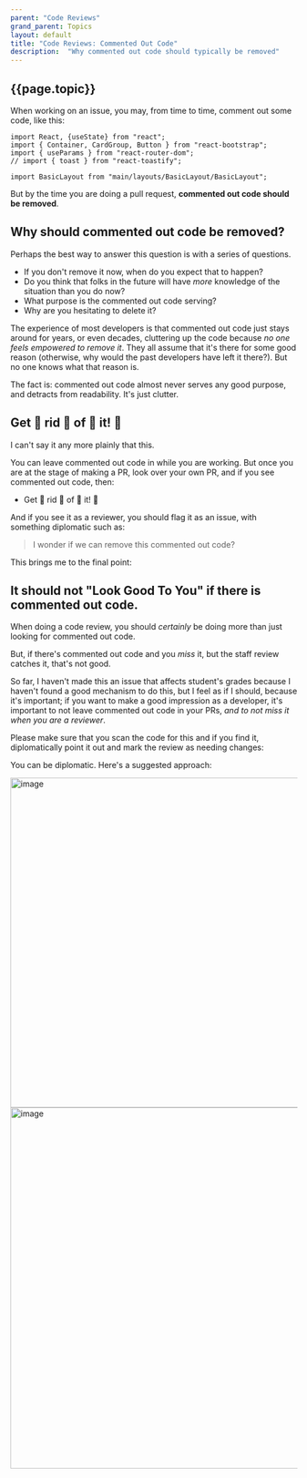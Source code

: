 ```yaml
---
parent: "Code Reviews"
grand_parent: Topics
layout: default
title: "Code Reviews: Commented Out Code"
description:  "Why commented out code should typically be removed"
---
```


## {{page.topic}}

When working on an issue, you may, from time to time, comment out some code, like this:

```
import React, {useState} from "react";
import { Container, CardGroup, Button } from "react-bootstrap";
import { useParams } from "react-router-dom";
// import { toast } from "react-toastify";

import BasicLayout from "main/layouts/BasicLayout/BasicLayout";
```

But by the time you are doing a pull request, **commented out code should be removed**.

## Why should commented out code be removed?

Perhaps the best way to answer this question is with a series of questions.
* If you don't remove it now, when do you expect that to happen?
* Do you think that folks in the future will have *more* knowledge of the situation than you do now?
* What purpose is the commented out code serving?
* Why are you hesitating to delete it?

The experience of most developers is that commented out code just stays around for years, or even decades, cluttering up the code because *no one feels empowered to remove it*.
They all assume that it's there for some good reason (otherwise, why would the past developers have left it there?).  But no one knows what that reason is.

The fact is: commented out code almost never serves any good purpose, and detracts from readability. It's just clutter.

## Get :clap: rid :clap: of :clap: it! :clap:

I can't say it any more plainly that this.

You can leave commented out code in while you are working.  But once you are at the stage of making a PR, look over your own PR, and if you see commented out code, then:
* Get :clap: rid :clap: of :clap: it! :clap:

And if you see it as a reviewer, you should flag it as an issue, with something diplomatic such as:
> I wonder if we can remove this commented out code?

This brings me to the final point:

## It should not "Look Good To You" if there is commented out code.

When doing a code review, you should *certainly* be doing more than just looking for commented out code.

But, if there's commented out code and you *miss* it,  but the staff review catches it, that's not good.

So far, I haven't made this an issue that affects student's grades because I haven't found a good mechanism to do this, but I feel as if I should, because it's important; if you want to make a good 
impression as a developer, it's important to not leave commented out code in your PRs, *and to not miss it when you are a reviewer*.

Please make sure that you scan the code for this and if you find it, diplomatically point it out and mark the review as needing changes:

You can be diplomatic.  Here's a suggested approach:

<img width="579" alt="image" src="https://github.com/ucsb-cs156/ucsb-cs156.github.io/assets/1119017/1cc8c442-dfae-47a1-a358-287ffb98c959">

<img width="634" alt="image" src="https://github.com/ucsb-cs156/ucsb-cs156.github.io/assets/1119017/8bf7a70b-700e-4a8f-99c6-d18bb43eb4b0">

